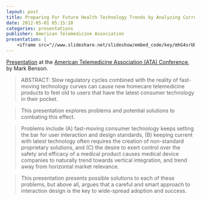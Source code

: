 ```yaml
---
layout: post
title: Preparing For Future Health Technology Trends by Analyzing Current Consumer Demand
date: 2012-05-01 05:15:10
categories: presentations
publisher: American Telemedicine Association
presentation: |
    <iframe src="//www.slideshare.net/slideshow/embed_code/key/mhG4srUQuzzQ94" width="595" height="485" frameborder="0" marginwidth="0" marginheight="0" scrolling="no" style="border:1px solid #CCC; border-width:1px; margin-bottom:5px; max-width: 100%;" allowfullscreen> </iframe> <div style="margin-bottom:5px"> <strong> <a href="//www.slideshare.net/MarkBenson5/preparing-for-future-health-technology-trends-by-analyzing-current-consumer-demand" title="Preparing For Future Health Technology Trends by Analyzing Current Consumer Demand" target="_blank">Preparing For Future Health Technology Trends by Analyzing Current Consumer Demand</a> </strong> from <strong><a target="_blank" href="//www.slideshare.net/MarkBenson5">Mark Benson</a></strong> </div>
---
```


[Presentation](http://www.logicpd.com/news/press-releases/logic-pd-to-speak-at-worlds-largest-telehealth-conference-ata-2012/) at the [American Telemedicine Association (ATA) Conference](http://www.americantelemed.org/), by Mark Benson. 

> ABSTRACT: Slow regulatory cycles combined with the reality of fast-moving technology curves can cause new homecare telemedicine products to feel old to users that have the latest consumer technology in their pocket.

> This presentation explores problems and potential solutions to combating this effect. 

> Problems include (A) fast-moving consumer technology keeps setting the bar for user interaction and design standards, (B) keeping current with latest technology often requires the creation of non-standard proprietary solutions, and (C) the desire to exert control over the safety and efficacy of a medical product causes medical device companies to naturally trend towards vertical integration, and trend away from horizontal market relevance. 

> This presentation presents possible solutions to each of these problems, but above all, argues that a careful and smart approach to interaction design is the key to wide-spread adoption and success.

